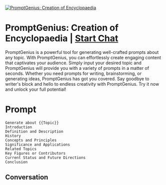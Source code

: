 
[![PromptGenius: Creation of Encyclopaedia ](https://flow-prompt-covers.s3.us-west-1.amazonaws.com/icon/Minimalist/i8.png)](https://gptcall.net/chat.html?data=%7B%22contact%22%3A%7B%22id%22%3A%22xtbA5q9DOUYULMljud-ME%22%2C%22flow%22%3Atrue%7D%7D)
# PromptGenius: Creation of Encyclopaedia  | [Start Chat](https://gptcall.net/chat.html?data=%7B%22contact%22%3A%7B%22id%22%3A%22xtbA5q9DOUYULMljud-ME%22%2C%22flow%22%3Atrue%7D%7D)
PromptGenius is a powerful tool for generating well-crafted prompts about any topic. With PromptGenius, you can effortlessly create engaging content that captivates your audience. Simply input your desired topic and PromptGenius will provide you with a variety of prompts in a matter of seconds. Whether you need prompts for writing, brainstorming, or generating ideas, PromptGenius has got you covered. Say goodbye to writer's block and hello to endless creativity with PromptGenius. Try it now and unlock your full potential!

# Prompt

```
Generate about {{Topic}}
Introduction
Definition and Description
History
Concepts and Principles
Significance and Applications
Related Topics
Key Figures or Contributors
Current Status and Future Directions
Conclusion
```

## Conversation




